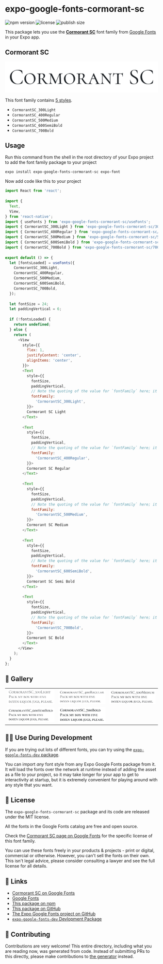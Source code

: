 # expo-google-fonts-cormorant-sc

![npm version](https://flat.badgen.net/npm/v/expo-google-fonts-cormorant-sc)
![license](https://flat.badgen.net/github/license/expo/google-fonts)
![publish size](https://flat.badgen.net/packagephobia/install/expo-google-fonts-cormorant-sc)

This package lets you use the [**Cormorant SC**](https://fonts.google.com/specimen/Cormorant+SC) font family from [Google Fonts](https://fonts.google.com/) in your Expo app.

## Cormorant SC

![Cormorant SC](./font-family.png)

This font family contains [5 styles](#-gallery).

- `CormorantSC_300Light`
- `CormorantSC_400Regular`
- `CormorantSC_500Medium`
- `CormorantSC_600SemiBold`
- `CormorantSC_700Bold`

## Usage

Run this command from the shell in the root directory of your Expo project to add the font family package to your project
```sh
expo install expo-google-fonts-cormorant-sc expo-font
```

Now add code like this to your project
```js
import React from 'react';

import {
  Text,
  View,
} from 'react-native';
import { useFonts } from 'expo-google-fonts-cormorant-sc/useFonts';
import { CormorantSC_300Light } from 'expo-google-fonts-cormorant-sc/300Light';
import { CormorantSC_400Regular } from 'expo-google-fonts-cormorant-sc/400Regular';
import { CormorantSC_500Medium } from 'expo-google-fonts-cormorant-sc/500Medium';
import { CormorantSC_600SemiBold } from 'expo-google-fonts-cormorant-sc/600SemiBold';
import { CormorantSC_700Bold } from 'expo-google-fonts-cormorant-sc/700Bold';

export default () => {
  let [fontsLoaded] = useFonts({
    CormorantSC_300Light,
    CormorantSC_400Regular,
    CormorantSC_500Medium,
    CormorantSC_600SemiBold,
    CormorantSC_700Bold,
  });

  let fontSize = 24;
  let paddingVertical = 6;

  if (!fontsLoaded) {
    return undefined;
  } else {
    return (
      <View
        style={{
          flex: 1,
          justifyContent: 'center',
          alignItems: 'center',
        }}>
        <Text
          style={{
            fontSize,
            paddingVertical,
            // Note the quoting of the value for `fontFamily` here; it expects a string!
            fontFamily:
              'CormorantSC_300Light',
          }}>
          Cormorant SC Light
        </Text>

        <Text
          style={{
            fontSize,
            paddingVertical,
            // Note the quoting of the value for `fontFamily` here; it expects a string!
            fontFamily:
              'CormorantSC_400Regular',
          }}>
          Cormorant SC Regular
        </Text>

        <Text
          style={{
            fontSize,
            paddingVertical,
            // Note the quoting of the value for `fontFamily` here; it expects a string!
            fontFamily:
              'CormorantSC_500Medium',
          }}>
          Cormorant SC Medium
        </Text>

        <Text
          style={{
            fontSize,
            paddingVertical,
            // Note the quoting of the value for `fontFamily` here; it expects a string!
            fontFamily:
              'CormorantSC_600SemiBold',
          }}>
          Cormorant SC Semi Bold
        </Text>

        <Text
          style={{
            fontSize,
            paddingVertical,
            // Note the quoting of the value for `fontFamily` here; it expects a string!
            fontFamily:
              'CormorantSC_700Bold',
          }}>
          Cormorant SC Bold
        </Text>
      </View>
    );
  }
};

```

## 🔡 Gallery


||||
|-|-|-|
|![CormorantSC_300Light](.//300Light/CormorantSC_300Light.ttf.png)|![CormorantSC_400Regular](.//400Regular/CormorantSC_400Regular.ttf.png)|![CormorantSC_500Medium](.//500Medium/CormorantSC_500Medium.ttf.png)||
|![CormorantSC_600SemiBold](.//600SemiBold/CormorantSC_600SemiBold.ttf.png)|![CormorantSC_700Bold](.//700Bold/CormorantSC_700Bold.ttf.png)|||


## 👩‍💻 Use During Development

If you are trying out lots of different fonts, you can try using the [`expo-google-fonts-dev` package](https://github.com/freeboub/google-fonts/tree/master/font-packages/dev#readme).

You can import *any* font style from any Expo Google Fonts package from it. It will load the fonts
over the network at runtime instead of adding the asset as a file to your project, so it may take longer
for your app to get to interactivity at startup, but it is extremely convenient
for playing around with any style that you want.

## 📖 License

The `expo-google-fonts-cormorant-sc` package and its code are released under the MIT license.

All the fonts in the Google Fonts catalog are free and open source.

Check the [Cormorant SC page on Google Fonts](https://fonts.google.com/specimen/Cormorant+SC) for the specific license of this font family.

You can use these fonts freely in your products & projects - print or digital, commercial or otherwise. However, you can't sell the fonts on their own. This isn't legal advice, please consider consulting a lawyer and see the full license for all details.

## 🔗 Links

- [Cormorant SC on Google Fonts](https://fonts.google.com/specimen/Cormorant+SC)
- [Google Fonts](https://fonts.google.com/)
- [This package on npm](https://www.npmjs.com/package/expo-google-fonts-cormorant-sc)
- [This package on GitHub](https://github.com/freeboub/google-fonts/tree/master/font-packages/cormorant-sc)
- [The Expo Google Fonts project on GitHub](https://github.com/freeboub/google-fonts)
- [`expo-google-fonts-dev` Devlopment Package](https://github.com/freeboub/google-fonts/tree/master/font-packages/dev)

## 🤝 Contributing

Contributions are very welcome! This entire directory, including what you are reading now, was generated from code. Instead of submitting PRs to this directly, please make contributions to [the generator](https://github.com/freeboub/google-fonts/tree/master/packages/generator) instead.
